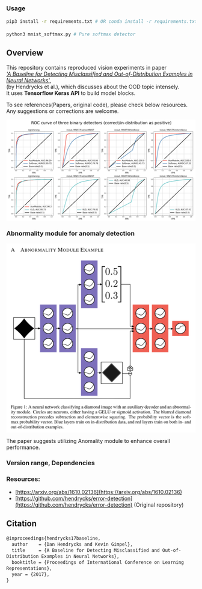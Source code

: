 ### Usage
```bash
pip3 install -r requirements.txt # OR conda install -r requirements.txt

python3 mnist_softmax.py # Pure softmax detector
```

## Overview

This repository contains reproduced vision experiments in paper  
[_'A Baseline for Detecting Misclassified and Out-of-Distribution Examples in Neural Networks'_](https://arxiv.org/abs/1610.02136),  
(by Hendrycks et al.), which discusses about the OOD topic intensely.  
It uses **Tensorflow Keras API** to build model blocks.

To see references(Papers, original code), please check below resources.  
Any suggestions or corrections are welcome.  
  
<img src="./README_images/graphs.png" width="850px" align="center"/>  

### Abnormality module for anomaly detection

<img src="./README_images/abnormality_module.png" width="600px" align="center"/>  

The paper suggests utilizing Anomality module to enhance overall performance.

### Version range, Dependencies


### Resources:

-   [https://arxiv.org/abs/1610.02136](https://arxiv.org/abs/1610.02136)
-   [https://github.com/hendrycks/error-detection](https://github.com/hendrycks/error-detection) (Original repository)

## Citation

    @inproceedings{hendrycks17baseline,
      author    = {Dan Hendrycks and Kevin Gimpel},
      title     = {A Baseline for Detecting Misclassified and Out-of-Distribution Examples in Neural Networks},
      booktitle = {Proceedings of International Conference on Learning Representations},
      year = {2017},
    }
